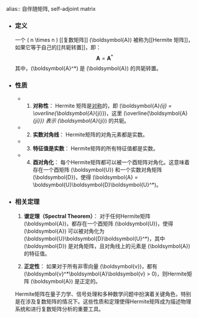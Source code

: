 alias:: 自伴随矩阵, self-adjoint matrix

- ### 定义
  一个 \( n \times n \) [[复数矩阵]] \(\boldsymbol{A}\) 被称为[[Hermite 矩阵]]，如果它等于自己的[[共轭转置]]，即：
  $$ \boldsymbol{A} = \boldsymbol{A}^* $$
  其中，\(\boldsymbol{A}^*\) 是 \(\boldsymbol{A}\) 的共轭转置。
- ### 性质
	- 1. **对称性**：
	   Hermite 矩阵是[对称]()的，即 \(\boldsymbol{A}_{ij} = \overline{\boldsymbol{A}_{ji}}\)，这里 \(\overline{\boldsymbol{A}_{ji}}\) 表示 \(\boldsymbol{A}_{ji}\) 的共轭。
	- 2. **实数对角线**：
	   Hermite矩阵的对角元素都是实数。
	- 3. **特征值是实数**：
	   Hermite矩阵的所有特征值都是实数。
	- 4. **酉对角化**：
	   每个Hermite矩阵都可以被一个酉矩阵对角化。这意味着存在一个酉矩阵 \(\boldsymbol{U}\) 和一个实数对角矩阵 \(\boldsymbol{D}\)，使得 \(\boldsymbol{A} = \boldsymbol{U}\boldsymbol{D}\boldsymbol{U}^*\)。
- ### 相关定理
  1. **谱定理（Spectral Theorem）**：
   对于任何Hermite矩阵 \(\boldsymbol{A}\)，都存在一个酉矩阵 \(\boldsymbol{U}\)，使得 \(\boldsymbol{A}\) 可以被对角化为 \(\boldsymbol{U}\boldsymbol{D}\boldsymbol{U}^*\)，其中 \(\boldsymbol{D}\) 是对角矩阵，且对角线上的元素是 \(\boldsymbol{A}\) 的特征值。
  
  2. **正定性**：
   如果对于所有非零向量 \(\boldsymbol{v}\)，都有 \(\boldsymbol{v}^*\boldsymbol{A}\boldsymbol{v} > 0\)，则Hermite矩阵 \(\boldsymbol{A}\) 是正定的。
  
  Hermite矩阵在量子力学、信号处理和多种数学问题中扮演着关键角色，特别是在涉及复数矩阵的情况下。这些性质和定理使得Hermite矩阵成为描述物理系统和进行复数矩阵分析的重要工具。